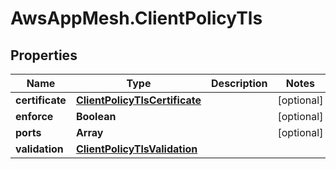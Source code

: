 # AwsAppMesh.ClientPolicyTls

## Properties

Name | Type | Description | Notes
------------ | ------------- | ------------- | -------------
**certificate** | [**ClientPolicyTlsCertificate**](ClientPolicyTlsCertificate.md) |  | [optional] 
**enforce** | **Boolean** |  | [optional] 
**ports** | **Array** |  | [optional] 
**validation** | [**ClientPolicyTlsValidation**](ClientPolicyTlsValidation.md) |  | 


